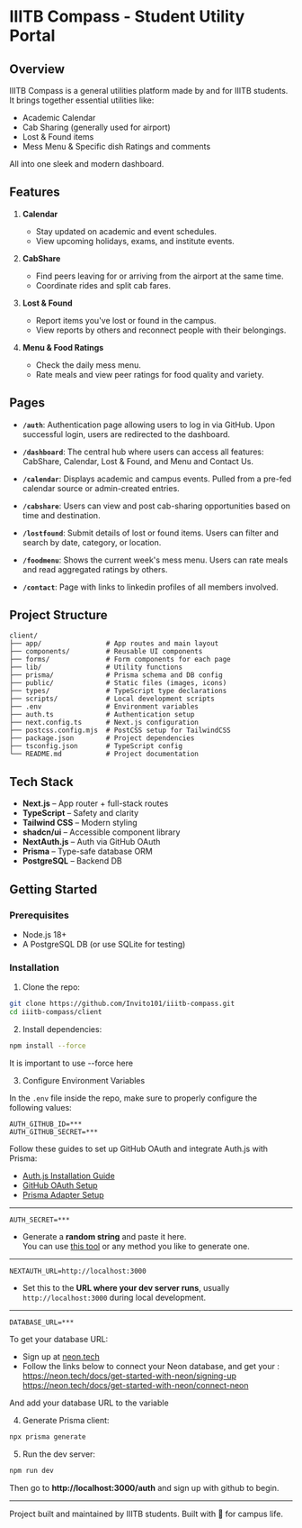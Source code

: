 # IIITB Compass - Student Utility Portal

## Overview

IIITB Compass is a general utilities platform made by and for IIITB students. It brings together essential utilities like:

-  Academic Calendar
-  Cab Sharing (generally used for airport)
-  Lost & Found items
-  Mess Menu & Specific dish Ratings and comments

All into one sleek and modern dashboard.

## Features

1. **Calendar**
   - Stay updated on academic and event schedules.
   - View upcoming holidays, exams, and institute events.

2. **CabShare**
   - Find peers leaving for or arriving from the airport at the same time.
   - Coordinate rides and split cab fares.

3. **Lost & Found**
   - Report items you've lost or found in the campus.
   - View reports by others and reconnect people with their belongings.

4. **Menu & Food Ratings**
   - Check the daily mess menu.
   - Rate meals and view peer ratings for food quality and variety.

## Pages

- **`/auth`**: Authentication page allowing users to log in via GitHub. Upon successful login, users are redirected to the dashboard.

- **`/dashboard`**: The central hub where users can access all features: CabShare, Calendar, Lost & Found, and Menu and Contact Us.

- **`/calendar`**: Displays academic and campus events. Pulled from a pre-fed calendar source or admin-created entries.

- **`/cabshare`**: Users can view and post cab-sharing opportunities based on time and destination.

- **`/lostfound`**: Submit details of lost or found items. Users can filter and search by date, category, or location.

- **`/foodmenu`**: Shows the current week's mess menu. Users can rate meals and read aggregated ratings by others.

- **`/contact`**: Page with links to linkedin profiles of all members involved.


## Project Structure

```
client/
├── app/                # App routes and main layout
├── components/         # Reusable UI components
├── forms/              # Form components for each page
├── lib/                # Utility functions
├── prisma/             # Prisma schema and DB config
├── public/             # Static files (images, icons)
├── types/              # TypeScript type declarations
├── scripts/            # Local development scripts
├── .env                # Environment variables
├── auth.ts             # Authentication setup
├── next.config.ts      # Next.js configuration
├── postcss.config.mjs  # PostCSS setup for TailwindCSS
├── package.json        # Project dependencies
├── tsconfig.json       # TypeScript config
└── README.md           # Project documentation
```

## Tech Stack

- **Next.js** – App router + full-stack routes
- **TypeScript** – Safety and clarity
- **Tailwind CSS** – Modern styling
- **shadcn/ui** – Accessible component library
- **NextAuth.js** – Auth via GitHub OAuth
- **Prisma** – Type-safe database ORM
- **PostgreSQL** – Backend DB 



##  Getting Started

### Prerequisites

- Node.js 18+
- A PostgreSQL DB (or use SQLite for testing)

### Installation

1. Clone the repo:

```bash
git clone https://github.com/Invito101/iiitb-compass.git
cd iiitb-compass/client
```

2. Install dependencies:

```bash
npm install --force
```

It is important to use --force here

 3.  Configure Environment Variables

In the `.env` file inside the repo, make sure to properly configure the following values:

```env
AUTH_GITHUB_ID=***
AUTH_GITHUB_SECRET=***
```

 Follow these guides to set up GitHub OAuth and integrate Auth.js with Prisma:

-  [Auth.js Installation Guide](https://authjs.dev/getting-started/installation)  
-  [GitHub OAuth Setup](https://authjs.dev/getting-started/authentication/oauth#github)  
-  [Prisma Adapter Setup](https://authjs.dev/getting-started/adapters/prisma)

---

```env
AUTH_SECRET=***
```

- Generate a **random string** and paste it here.  
  You can use [this tool](https://generate-secret.vercel.app/32) or any method you like to generate one.

---

```env
NEXTAUTH_URL=http://localhost:3000
```

- Set this to the **URL where your dev server runs**, usually `http://localhost:3000` during local development.

---

```env
DATABASE_URL=***
```

To get your database URL:

 - Sign up at [neon.tech](https://neon.tech/docs/get-started-with-neon/signing-up)  
 - Follow the links below to connect your Neon database, and get your :  
    https://neon.tech/docs/get-started-with-neon/signing-up
    https://neon.tech/docs/get-started-with-neon/connect-neon

And add your database URL to the variable






4. Generate Prisma client:

```bash
npx prisma generate
```

5. Run the dev server:

```bash
npm run dev
```

Then go to **http://localhost:3000/auth** and sign up with github to begin.

---

Project built and maintained by IIITB students. Built with 💜 for campus life.
